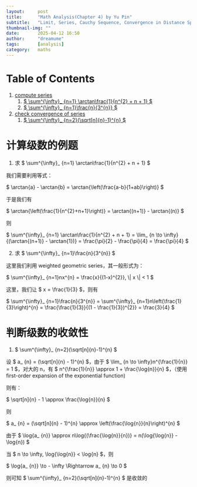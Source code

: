 ```yaml
---
layout:     post
title:      "Math Analysis(Chapter 4) by Yu Pin"
subtitle:   "Limit, Series, Cauchy Sequence, Convergence in Distance Space"
thumbnail-img: ""
date:       2025-04-12 16:50
author:     "dreamume"
tags: 		[analysis]
category:   maths
---
```

<head>
    <script src="https://cdn.mathjax.org/mathjax/latest/MathJax.js?config=TeX-AMS-MML_HTMLorMML" type="text/javascript"></script>
    <script type="text/x-mathjax-config">
        MathJax.Hub.Config({
            tex2jax: {
            skipTags: ['script', 'noscript', 'style', 'textarea', 'pre'],
            inlineMath: [['$','$']]
            }
        });
    </script>
</head>

# Table of Contents

1.  [compute series](#org1ce2a79)
    1.  [$ \\sum^{\\infty}_ {n=1} \\arctan\\frac{1}{n^{2} + n + 1} $](#org65c1ff7)
    2.  [$ \\sum^{\\infty}_ {n=1}\\frac{n}{3^{n}} $](#orged8f069)
2.  [check convergence of series](#org87f2fb8)
    1.  [$ \\sum^{\\infty}_ {n=2}(\\sqrt[n]{n}-1)^{n} $](#orgc328dc8)


<a id="org1ce2a79"></a>

# 计算级数的例题


<a id="org65c1ff7"></a>

1. 求 $ \\sum^{\\infty}_ {n=1} \\arctan\\frac{1}{n^{2} + n + 1} $

我们需要利用等式：

$ \\arctan{a} - \\arctan{b} = \\arctan{\\left(\\frac{a-b}{1+ab}\\right)} $

于是我们有

$ \\arctan{\\left(\\frac{1}{n^{2}+n+1}\\right)} = \\arctan{(n+1)} - \\arctan{(n)} $

则

$ \\sum^{\\infty}_ {n=1} \\arctan\\frac{1}{n^{2} + n + 1} = \\lim_ {n \\to \\infty}{(\\arctan{(n+1)} - \\arctan{1})} = \\frac{\\pi}{2} - \\frac{\\pi}{4} = \\frac{\\pi}{4} $


<a id="orged8f069"></a>

2. 求 $ \\sum^{\\infty}_ {n=1}\\frac{n}{3^{n}} $

这里我们利用 weighted geometric series，其一般形式为：

$ \sum^{\\infty}_ {n=1}nx^{n} = \\frac{x}{(1-x)^{2}}, \\| x \\| < 1 $

这里，我们让 $ x = \\frac{1}{3} $，则有

$ \\sum^{\\infty}_ {n=1}\\frac{n}{3^{n}} = \\sum^{\\infty}_ {n=1}n\\left(\\frac{1}{3}\\right)^{n} = \\frac{\\frac{1}{3}}{(1 - \\frac{1}{3})^{2}} = \\frac{3}{4} $


<a id="org87f2fb8"></a>

# 判断级数的收敛性


<a id="orgc328dc8"></a>

1. $ \\sum^{\\infty}_ {n=2}(\\sqrt[n]{n}-1)^{n} $

设 $ a_ {n} = (\\sqrt[n]{n} - 1)^{n} $，由于 $ \\lim_ {n \\to \\infty}n^{\\frac{1}{n}} = 1 $，对大的 n，有 $ n^{\\frac{1}{n}} \\approx 1 + \\frac{\\log{n}}{n} $，（使用 first-order expansion of the exponential function)

则有：

$ \\sqrt[n]{n} - 1 \\approx \\frac{\\log{n}}{n} $

则

$ a_ {n} = (\\sqrt[n]{n} - 1)^{n} \\approx \\left(\\frac{\\log{n}}{n}\\right)^{n} $

由于 $ \\log{a_ {n}} \\approx n\\log{(\\frac{\\log{n}}{n})} = n(\\log{\\log{n}} - \\log{n}) $

当 $ n \\to \\infty, \\log{\\log{n}} < \\log{n} $，则

$ \\log{a_ {n}} \\to - \\infty \\Rightarrow a_ {n} \\to 0 $

则可知 $ \\sum^{\\infty}_ {n=2}(\\sqrt[n]{n}-1)^{n} $ 是收敛的
